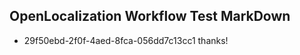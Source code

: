 ## OpenLocalization Workflow Test MarkDown
* 29f50ebd-2f0f-4aed-8fca-056dd7c13cc1 thanks!

<!--HONumber=Jul16_HO2-->


